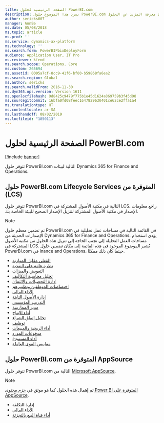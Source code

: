 ```yaml
---
title: الصفحة الرئيسية لحلول PowerBI.com
description: يسرد هذا الموضوع حلول PowerBI.com المتوفرةن ويوجهك إلى الموارد حيث يمكنك معرفة المزيد عن الحلول.
author: sericks007
manager: AnnBe
ms.date: 05/08/2018
ms.topic: article
ms.prod: ''
ms.service: dynamics-ax-platform
ms.technology: ''
ms.search.form: PowerBIPbixDeployForm
audience: Application User, IT Pro
ms.reviewer: kfend
ms.search.scope: Operations, Core
ms.custom: 265694
ms.assetid: 0095a7cf-8cc9-41f6-bf00-b59868fa6ea2
ms.search.region: Global
ms.author: sericks
ms.search.validFrom: 2016-11-30
ms.dyn365.ops.version: Version 1611
ms.openlocfilehash: 9d8425c9479f775b1e45d1624a069759b3f45d98
ms.sourcegitcommit: 16bfa0fd08feec1647829630401ce62ce2ffa1a4
ms.translationtype: HT
ms.contentlocale: ar-SA
ms.lasthandoff: 08/02/2019
ms.locfileid: "1850113"
---
```

# <a name="powerbicom-solutions-home-page"></a>الصفحة الرئيسية لحلول PowerBI.com

[!include [banner](../includes/banner.md)]

تتوفر حلول PowerBI.com التالية لبيئات Dynamics 365 for Finance and Operations.

## <a name="powerbicom-solutions-available-from-lifecycle-services-lcs"></a>حلول PowerBI.com المتوفرة من ‏‫Lifecycle Services ‏(LCS)‬

تتوفر حلول PowerBI.com التالية في مكتبة الأصول المشتركة في LCS. راجع معلومات الإصدار في مكتبة الأصول المشتركة لتنزيل الإصدار الصحيح للبيئة الخاصة بك.

> [!NOTE]
> تم تضمين معظم حلول PowerBI.com في القائمة التالية في مساحات عمل تحليلية في الإصدارات الحديثة من Dynamics 365 for Finance and Operations. يؤدي استخدام مساحات العمل التحليلة إلى تجنب الحاجة إلى تنزيل هذه الحلول من مكتبة الأصول المشتركة في LCS. يُشير الموضوع الموجود في هذه القائمة إلى مكان تضمين حلول PowerBI.com في inance and Operations، حيثما كان ذلك ممكنًا.

- [الفعلي مقابل الموازنة](ledger-budgets-power-bi.md)
- [نظرة عامة على النقدية](../../financials/cash-bank-management/Cash-Overview-Power-BI-content.md)
- [التعويض والميزات](compensation-and-benefits-analysis-power-bi-content-pack.md)
- [تحليل محاسبة التكاليف](cost-accounting-analysis-content-pack.md)
- [إدارة التحصيلات والائتمان](../../financials/accounts-receivable/credit-collections-power-bi.md)
- [اختصاصات الموظفين وتطويرهم](employee-competencies-and-development-analysis-power-bi-content-pack.md)
- [الأداء المالي](financial-performance-power-bi-content-pack.md)
- [إدارة الأصول الثابتة](../../financials/fixed-assets/Fixed-asset-management-workspace.md)
- [التدريب المؤسسي](organizational-training-analysis-power-bi-content-pack.md)
- [مدير الممارسة](practice-manager-power-bi.md)
- [أداء الإنتاج](production-performance-power-bi.md)
- [تحليل إنفاق الشراء](purchase-content-pack-for-power-bi.md)
- [توظيف](recruiting-analysis-power-bi-content-pack.md)
- [أداء الربحية والمبيعات](sales-profitability-performance-content-pack.md)
- [مدفوعات المورد](../../financials/accounts-payable/Vendor-payments-workspace.md)
- [أداء المستودع](warehouse-power-bi-content.md)
- [مقاييس القوى العاملة](workforce-analysis-power-bi-content-pack.md)

## <a name="powerbicom-solutions-available-from-appsource"></a>حلول PowerBI.com المتوفرة من AppSource

تتوفر حلول PowerBI.com التالية من [Microsoft AppSource](https://appsource.microsoft.com).

> [!NOTE]
> تم إهمال هذه الحلول كما هو موثق في [حزم محتوى Power BI المتوفرة على AppSource](../migration-upgrade/deprecated-features.md#power-bi-content-packs-available-on-appsource).

- إدارة التكلفة
- [الأداء المالي](financial-performance-power-bi-content-pack.md)
- [أداء قناة البيع بالتجزئة ](retail-channel-performance-dashboard-power-bi-data.md)
